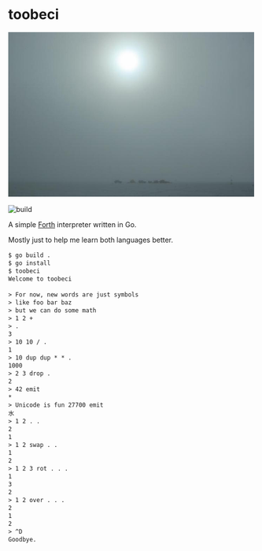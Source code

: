 # toobeci

<img src="/toobeci.jpg" width="500">

![build](https://github.com/eigenhombre/toobeci/actions/workflows/build.yml/badge.svg)

A simple [Forth](https://en.wikipedia.org/wiki/Forth_(programming_language)) interpreter written in Go.

Mostly just to help me learn both languages better.

<!-- The following examples are autogenerated, do not change by hand! -->
<!-- BEGIN EXAMPLES -->
```
$ go build .
$ go install
$ toobeci
Welcome to toobeci

> For now, new words are just symbols
> like foo bar baz
> but we can do some math
> 1 2 +
> .
3
> 10 10 / .
1
> 10 dup dup * * .
1000
> 2 3 drop .
2
> 42 emit
*
> Unicode is fun 27700 emit
水
> 1 2 . .
2
1
> 1 2 swap . .
1
2
> 1 2 3 rot . . .
1
3
2
> 1 2 over . . .
2
1
2
> ^D
Goodbye.
```
<!-- END EXAMPLES -->

